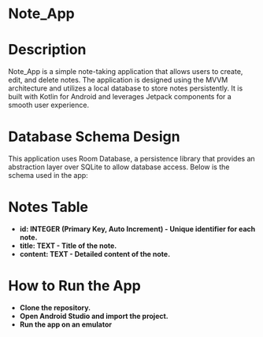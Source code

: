 # Note_App
# Description
Note_App is a simple note-taking application that allows users to create, edit, and delete notes. The application is designed using the MVVM architecture and utilizes a local database to store notes persistently. It is built with Kotlin for Android and leverages Jetpack components for a smooth user experience.

# Database Schema Design

This application uses Room Database, a persistence library that provides an abstraction layer over SQLite to allow database access.
Below is the schema used in the app:

#  Notes Table
- **id: INTEGER (Primary Key, Auto Increment) - Unique identifier for each note.**
- **title: TEXT - Title of the note.**
- **content: TEXT - Detailed content of the note.**

# How to Run the App 
- **Clone the repository.**
- **Open Android Studio and import the project.**
- **Run the app on an emulator**









